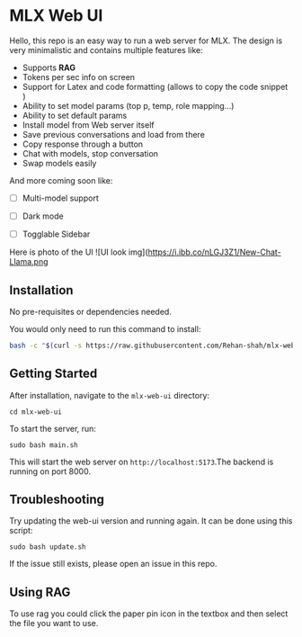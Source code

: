 # MLX Web UI

Hello, this repo is an easy way to run a web server for MLX. The design is very minimalistic and contains multiple features like:

- Supports **RAG**
- Tokens per sec info on screen
- Support for Latex and code formatting (allows to copy the code snippet )
- Ability to set model params (top p, temp, role mapping...)
- Ability to set default params
- Install model from Web server itself
- Save previous conversations and load from there
- Copy response through a button 
- Chat with models, stop conversation
- Swap models easily

And more coming soon like:

- [ ] Multi-model support
- [ ] Dark mode
- [ ] Togglable Sidebar


Here is photo of the UI
![UI look img](https://i.ibb.co/nLGJ3Z1/New-Chat-Llama.png

## Installation

No pre-requisites or dependencies needed.

You would only need to run this command to install:

```bash
bash -c "$(curl -s https://raw.githubusercontent.com/Rehan-shah/mlx-web-ui/main/install.sh)"
```

## Getting Started

After installation, navigate to the `mlx-web-ui` directory:

```
cd mlx-web-ui
```

To start the server, run:

```
sudo bash main.sh
```

This will start the web server on `http://localhost:5173`.The backend is running on port 8000. 

## Troubleshooting
Try updating the web-ui version and running again. It can be done using this script:
```
sudo bash update.sh
```

If the issue still exists, please open an issue in this repo.



## Using RAG

To use rag you could click the paper pin icon in the textbox and then select the file you want to use.
